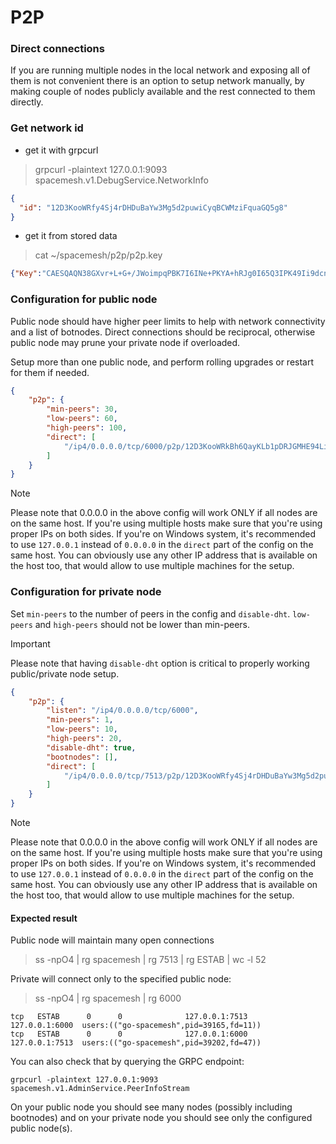 P2P
===

### Direct connections

If you are running multiple nodes in the local network and exposing all of them
is not convenient there is an option to setup network manually, by making
couple of nodes publicly available and the rest connected to them directly.

### Get network id
- get it with grpcurl

> grpcurl -plaintext 127.0.0.1:9093 spacemesh.v1.DebugService.NetworkInfo

```json
{
  "id": "12D3KooWRfy4Sj4rDHDuBaYw3Mg5d2puwiCyqBCWMziFquaGQ5g8"
}
```

- get it from stored data

> cat ~/spacemesh/p2p/p2p.key
```json
{"Key":"CAESQAQN38GXvr+L+G+/JWoimpqPBK7I6INe+PKYA+hRJg0I65Q3IPK49Ii9dcnC3+UqB+jMEL16sqDfUubxTs62rZU=","ID":"12D3KooWRfy4Sj4rDHDuBaYw3Mg5d2puwiCyqBCWMziFquaGQ5g8"}
```

### Configuration for public node

Public node should have higher peer limits to help with network connectivity
and a list of botnodes. Direct connections should be reciprocal, otherwise
public node may prune your private node if overloaded.

Setup more than one public node, and perform rolling upgrades or restart
for them if needed.

```json
{
    "p2p": {
        "min-peers": 30,
        "low-peers": 60,
        "high-peers": 100,
        "direct": [
            "/ip4/0.0.0.0/tcp/6000/p2p/12D3KooWRkBh6QayKLb1pDRJGMHE94Lix4ZBVh2BJJeX6mghk8VH"
        ]
    }
}
```

> [!NOTE]
> Please note that 0.0.0.0 in the above config will work ONLY if all nodes are on the same host. If you're using multiple hosts make sure that you're using proper IPs on both sides. If you're on Windows system, it's recommended to use `127.0.0.1` instead of `0.0.0.0` in the `direct` part of the config on the same host. You can obviously use any other IP address that is available on the host too, that would allow to use multiple machines for the setup.

### Configuration for private node

Set `min-peers` to the number of peers in the config and `disable-dht`.
`low-peers` and `high-peers` should not be lower than min-peers.


> [!IMPORTANT]
> Please note that having `disable-dht` option is critical to properly working public/private node setup.

```json
{
    "p2p": {
        "listen": "/ip4/0.0.0.0/tcp/6000",
        "min-peers": 1,
        "low-peers": 10,
        "high-peers": 20,
        "disable-dht": true,
        "bootnodes": [],
        "direct": [
            "/ip4/0.0.0.0/tcp/7513/p2p/12D3KooWRfy4Sj4rDHDuBaYw3Mg5d2puwiCyqBCWMziFquaGQ5g8"
        ]
    }
}
```

> [!NOTE]
> Please note that 0.0.0.0 in the above config will work ONLY if all nodes are on the same host. If you're using multiple hosts make sure that you're using proper IPs on both sides. If you're on Windows system, it's recommended to use `127.0.0.1` instead of `0.0.0.0` in the `direct` part of the config on the same host. You can obviously use any other IP address that is available on the host too, that would allow to use multiple machines for the setup.

#### Expected result

Public node will maintain many open connections

> ss -npO4 | rg spacemesh | rg 7513 | rg ESTAB | wc -l
> 52

Private will connect only to the specified public node:

> ss -npO4 | rg spacemesh | rg 6000

```
tcp   ESTAB      0      0              127.0.0.1:7513        127.0.0.1:6000  users:(("go-spacemesh",pid=39165,fd=11))
tcp   ESTAB      0      0              127.0.0.1:6000        127.0.0.1:7513  users:(("go-spacemesh",pid=39202,fd=47))
```

You can also check that by querying the GRPC endpoint:

```
grpcurl -plaintext 127.0.0.1:9093 spacemesh.v1.AdminService.PeerInfoStream
```

On your public node you should see many nodes (possibly including bootnodes) and on your private node you should see only the configured public node(s).
